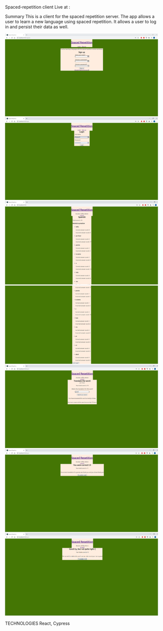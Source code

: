 Spaced-repetition client
Live at :

Summary
This is a client for the spaced repetition server. The app allows a user to learn a new language using spaced repetition. It allows a user to log in and persist their data as well.

![register](/images/register.PNG)
![login](/images/login.PNG)
![dashboard1](/images/dashboard1.PNG)
![dashboard2](/images/dashboard2.PNG)
![guess](/images/guess.PNG)
![correct](/images/correct.PNG)
![incorrect](/images/incorrect.PNG)

TECHNOLOGIES
React, Cypress
